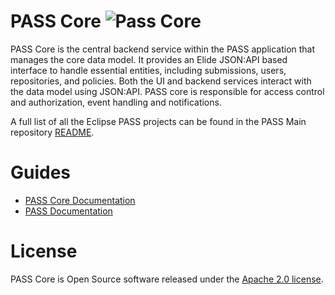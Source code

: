# PASS Core ![Pass Core](https://github.com/eclipse-pass/pass-core/actions/workflows/snapshot.yml/badge.svg)

PASS Core is the central backend service within the PASS application that manages the core data model. It provides an 
Elide JSON:API based interface to handle essential entities, including submissions, users, repositories, and policies. 
Both the UI and backend services interact with the data model using JSON:API. PASS core is responsible for access 
control and authorization, event handling and notifications.

A full list of all the Eclipse PASS projects can be found in the PASS Main repository [README](https://github.com/eclipse-pass/main).

# Guides

* [PASS Core Documentation](https://docs.eclipse-pass.org/developer-documentation/pass-core)
* [PASS Documentation](https://docs.eclipse-pass.org/)

# License

PASS Core is Open Source software released under the [Apache 2.0 license](LICENSE).


